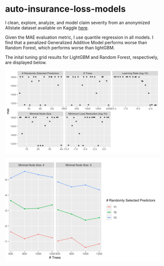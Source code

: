 # auto-insurance-loss-models
I clean, explore, analyze, and model claim severity from an anonymized Allstate dataset available on Kaggle [here](https://www.kaggle.com/c/allstate-claims-severity/overview/).

Given the MAE evaluation metric, I use quantile regression in all models. I find that a penalized Generalized Additive Model performs worse than Random Forest, which performs worse than lightGBM.

The inital tuning grid results for LightGBM and Random Forest, respectively, are displayed below. 

![LightGBM](https://github.com/ethangalebach/auto-insurance-loss-models/blob/master/lightgbm.png?raw=true)


![Random Forest (Ranger)](https://github.com/ethangalebach/auto-insurance-loss-models/blob/master/ranger.png?raw=true)
